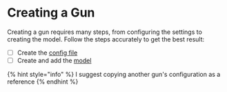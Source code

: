 # Creating a Gun

Creating a gun requires many steps, from configuring the settings to creating the model. Follow the steps accurately to get the best result:

* [ ] Create the [config file](config.md)
* [ ] Create and add the [model](model.md)

{% hint style="info" %}
I suggest copying another gun's configuration as a reference
{% endhint %}
